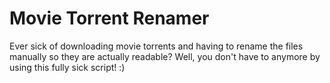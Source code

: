 # Movie Torrent Renamer
Ever sick of downloading movie torrents and having to rename the files manually so they are actually readable? Well, you don't have to anymore by using this fully sick script! :)
